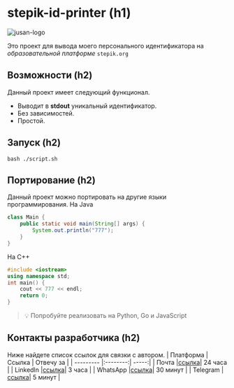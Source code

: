 # stepik-id-printer (h1) 
![jusan-logo](https://ucarecdn.com/02b8ff49-8f2b-4ce9-be84-7d4bdc6b9b67/)

Это проект для вывода моего персонального идентификатора на *образовательной платформе* `stepik.org`
## Возможности (h2)
Данный проект имеет следующий функционал.
- Выводит в **stdout** уникальный идентификатор.
- Без зависимостей.
- Простой.
## Запуск (h2)
`bash ./script.sh`
## Портирование (h2)
Данный проект можно портировать на другие языки программирования.
На Java
```java
class Main {
	public static void main(String[] args) {
		System.out.println("777");
	}
}
```
На С++
```c++
#include <iostream>
using namespace std;
int main() {
	cout << 777 << endl;
	return 0;
}
```

> 💡 Попробуйте реализовать на Python, Go и JavaScript
## Контакты разработчика (h2)
Ниже найдете список ссылок для связки с автором.
| Платформа | Ссылка   | Отвечу за  |
| --------- |:--------:| -----:|
| Почта     |[ссылка](https://www.youtube.com/watch?v=dQw4w9WgXcQ)| 24 часа  |
| Linkedln  |[ссылка](https://www.youtube.com/watch?v=dQw4w9WgXcQ)| 3 часа   |
| WhatsApp  |[ссылка](https://www.youtube.com/watch?v=dQw4w9WgXcQ)| 30 минут |
| Telegram  |[ссылка](https://www.youtube.com/watch?v=dQw4w9WgXcQ)| 5 минут  |
